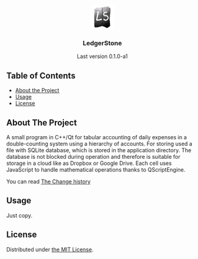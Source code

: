 
<p align="center">
    <img src="https://raw.githubusercontent.com/sigdev2/ledgerstone/master/icon.png" alt="Logo" width="64" height="64">
    <h3 align="center">LedgerStone</h3>
    <p align="center">Last version 0.1.0-a1</p>
</p>

## Table of Contents

* [About the Project](#about-the-project)
* [Usage](#usage)
* [License](#license)

## About The Project

A small program in C++/Qt for tabular accounting of daily expenses in a double-counting system using a hierarchy of accounts. For storing used a file with SQLite database, which is stored in the application directory. The database is not blocked during operation and therefore is suitable for storage in a cloud like as Dropbox or Google Drive. Each cell uses JavaScript to handle mathematical operations thanks to QScriptEngine.

You can read [The Change history](./CHANGELOG)

## Usage

Just copy.

## License

Distributed under [the MIT License](./LICENSE).

